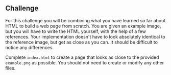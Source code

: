 ## Challenge

For this challenge you will be combining what you have learned so far about HTML to build a web page from scratch. You are given an example image, but you will have to write the HTML yourself, with the help of a few references. Your implementation doesn't have to look absolutely identical to the reference image, but get as close as you can. It should be difficult to notice any differences.

Complete `index.html` to create a page that looks as close to the provided `example.png` as possible. You should not need to create or modify any other files.
